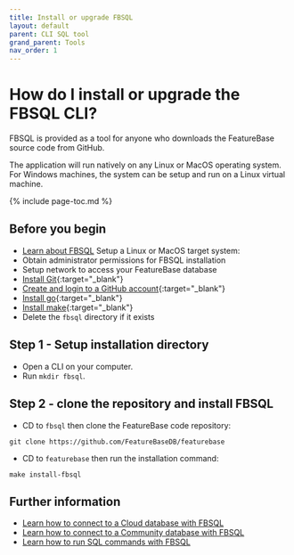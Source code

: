 ```yaml
---
title: Install or upgrade FBSQL
layout: default
parent: CLI SQL tool
grand_parent: Tools
nav_order: 1
---
```

# How do I install or upgrade the FBSQL CLI?

FBSQL is provided as a tool for anyone who downloads the FeatureBase source code from GitHub.

The application will run natively on any Linux or MacOS operating system. For Windows machines, the system can be setup and run on a Linux virtual machine.

{% include page-toc.md %}

## Before you begin

* [Learn about FBSQL](/docs/tools/fbsql/fbsql-home)
Setup a Linux or MacOS target system:
* Obtain administrator permissions for FBSQL installation
* Setup network to access your FeatureBase database
* [Install Git](https://git-scm.com/book/en/v2/Getting-Started-Installing-Git){:target="_blank"}
* [Create and login to a GitHub account](https://github.com/){:target="_blank"}
* [Install go](https://go.dev/doc/install){:target="_blank"}
* [Install make](https://www.gnu.org/software/make/){:target="_blank"}
* Delete the `fbsql` directory if it exists

## Step 1 - Setup installation directory

* Open a CLI on your computer.
* Run `mkdir fbsql`.

## Step 2 - clone the repository and install FBSQL

* CD to `fbsql` then clone the FeatureBase code repository:

```
git clone https://github.com/FeatureBaseDB/featurebase
```
* CD to `featurebase` then run the installation command:

```shell
make install-fbsql
```

## Further information

* [Learn how to connect to a Cloud database with FBSQL]()
* [Learn how to connect to a Community database with FBSQL]()
* [Learn how to run SQL commands with FBSQL]()
